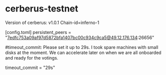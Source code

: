 # cerberus-testnet



Version of cerberus: v1.0.1
Chain-id=inferno-1

[config.toml]
persistent_peers = "7edfc753a09af97d5872bfa1407bc00c934c9ca5@49.12.176.134:26656"


#timeout_commit: Please set it up to 29s. I took spare machines with small disks at the moment. We can accelerate later on when we are all onboarded and ready for the votings. 

timeout_commit = "29s"
